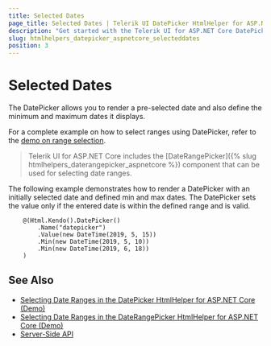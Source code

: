 ```yaml
---
title: Selected Dates
page_title: Selected Dates | Telerik UI DatePicker HtmlHelper for ASP.NET Core
description: "Get started with the Telerik UI for ASP.NET Core DatePicker and learn how to set selected dates and date ranges in the widget."
slug: htmlhelpers_datepicker_aspnetcore_selecteddates
position: 3
---
```


# Selected Dates

The DatePicker allows you to render a pre-selected date and also define the minimum and maximum dates it displays.

For a complete example on how to select ranges using DatePicker, refer to the [demo on range selection](https://demos.telerik.com/aspnet-core/datepicker/rangeselection).

> Telerik UI for ASP.NET Core includes the [DateRangePicker]({% slug htmlhelpers_daterangepicker_aspnetcore %}) component that can be used for selecting date ranges.

The following example demonstrates how to render a DatePicker with an initially selected date and defined min and max dates. The DatePicker sets the value only if the entered date is within the defined range and is valid.

```Razor
    @(Html.Kendo().DatePicker()
        .Name("datepicker")
        .Value(new DateTime(2019, 5, 15))
        .Min(new DateTime(2019, 5, 10))
        .Min(new DateTime(2019, 6, 18))
    )
```

## See Also

* [Selecting Date Ranges in the DatePicker HtmlHelper for ASP.NET Core (Demo)](https://demos.telerik.com/aspnet-core/datepicker/rangeselection)
* [Selecting Date Ranges in the DateRangePicker HtmlHelper for ASP.NET Core (Demo)](https://demos.telerik.com/aspnet-core/daterangepicker/date-range)
* [Server-Side API](/api/datepicker)
